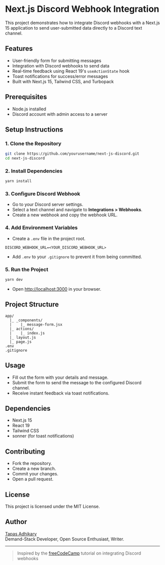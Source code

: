 # Next.js Discord Webhook Integration

This project demonstrates how to integrate Discord webhooks with a Next.js 15 application to send user-submitted data directly to a Discord text channel.

## Features
- User-friendly form for submitting messages
- Integration with Discord webhooks to send data
- Real-time feedback using React 19's `useActionState` hook
- Toast notifications for success/error messages
- Built with Next.js 15, Tailwind CSS, and Turbopack

## Prerequisites
- Node.js installed
- Discord account with admin access to a server

## Setup Instructions

### 1. Clone the Repository
```bash
git clone https://github.com/yourusername/next-js-discord.git
cd next-js-discord
```

### 2. Install Dependencies
```bash
yarn install
```

### 3. Configure Discord Webhook
- Go to your Discord server settings.
- Select a text channel and navigate to **Integrations > Webhooks**.
- Create a new webhook and copy the webhook URL.

### 4. Add Environment Variables
- Create a `.env` file in the project root.
```plaintext
DISCORD_WEBHOOK_URL=<YOUR_DISCORD_WEBHOOK_URL>
```
- Add `.env` to your `.gitignore` to prevent it from being committed.

### 5. Run the Project
```bash
yarn dev
```
- Open [http://localhost:3000](http://localhost:3000) in your browser.

## Project Structure
```
app/
  |_ _components/
  |    |_ message-form.jsx
  |_ actions/
  |    |_ index.js
  |_ layout.js
  |_ page.js
.env
.gitignore
```

## Usage
- Fill out the form with your details and message.
- Submit the form to send the message to the configured Discord channel.
- Receive instant feedback via toast notifications.

## Dependencies
- Next.js 15
- React 19
- Tailwind CSS
- sonner (for toast notifications)

## Contributing
- Fork the repository.
- Create a new branch.
- Commit your changes.
- Open a pull request.

## License
This project is licensed under the MIT License.

## Author
[Tapas Adhikary](https://github.com/tapasadhikary)  
Demand-Stack Developer, Open Source Enthusiast, Writer.

---

> Inspired by the [freeCodeCamp](https://www.freecodecamp.org) tutorial on integrating Discord webhooks